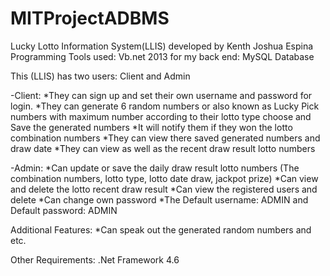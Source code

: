# MITProjectADBMS
Lucky Lotto Information System(LLIS) developed by Kenth Joshua Espina
Programming Tools used: Vb.net 2013 for my back end: MySQL Database

This (LLIS) has two users: Client and Admin

-Client:
*They can sign up and set their own username and password for login.
*They can generate 6 random numbers or also known as Lucky Pick numbers with maximum number according to their lotto type choose and Save the generated numbers
*It will notify them if they won the lotto combination numbers
*They can view there saved generated numbers and draw date
*They can view as well as the recent draw result lotto numbers

-Admin:
*Can update or save the daily draw result lotto numbers (The combination numbers, lotto type, lotto date draw, jackpot prize)
*Can view and delete the lotto recent draw result
*Can view the registered users and delete
*Can change own password
*The Default username: ADMIN and Default password: ADMIN

Additional Features:
*Can speak out the generated random numbers and etc.

Other Requirements:
.Net Framework 4.6
      

